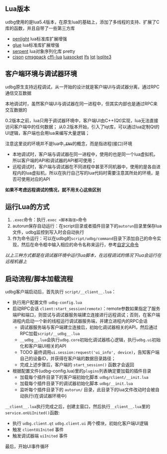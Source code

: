
## Lua版本

udbg使用的是lua5.4版本，在原生lua的基础上，添加了多线程的支持、扩展了C库的函数，并且自带了一些第三方库
- [penlight](https://stevedonovan.github.io/Penlight/api/index.html) lua标准库扩展增强
- [glue](https://luapower.com/glue) lua标准库扩展增强
- [serpent](https://github.com/pkulchenko/serpent) lua对象序列化库 pretty
- [cjson](https://github.com/mpx/lua-cjson) [cmsgpack](https://github.com/antirez/lua-cmsgpack) [cffi-lua](https://github.com/q66/cffi-lua) [luasocket](https://github.com/diegonehab/luasocket) [lfs](https://github.com/keplerproject/luafilesystem) [lqt](https://github.com/lqt5/lqt) [lsqlite3](http://lua.sqlite.org/)

## 客户端环境与调试器环境

udbg原生支持远程调试，从一开始的设计就是客户端UI与调试器分离，通过RPC通信交互数据

本地调试时，虽然客户端UI与调试器在同一进程中，但其实内部也是通过RPC来交互数据的

0.2版本之前，lua只用于调试器环境中，客户端UI由C++(Qt)实现，lua无法直接访问客户端中的任何数据；
从0.2版本开始，引入了lqt库，可以通过lua定制Qt的UI逻辑，客户端也会用lua来编写大量逻辑；

注意这里说的环境并不是lua中~~`_ENV`~~的概念，而是指进程(接口)环境
* 本地调试时，客户端与调试器在同一进程中，使用的也是同一个lua虚拟机，所以客户端的API和调试器的API都可使用；
* 远程调试时，客户端与调试器在不同进程中甚至不同机器中，使用的是各自进程内的lua虚拟机，所以在执行自己写的lua代码时需要注意其所处的环境，是否可使用对应的API

**如果不考虑远程调试的情况，就不用关心这些区别**

## 运行Lua的方式

1. `.exec`命令：执行`.exec <脚本路径>`命令
2. autorun保存自动运行：在script目录或者插件目录下的`autorun`目录里保存lua文件，udbg监控到写入时会自动执行
3. 作为命令运行：可以在udbg的`script/udbg/command`目录下添加自己的命令实现，然后在命令框中输入相应的命令名称来运行，参考[自定义命令](../quick-start/command.html)

*以上三种方式都是在调试器环境中运行lua脚本，在远程调试的情况下lua会运行在远程机器上*

## 启动流程/脚本加载流程

udbg客户端启动后，首先执行 `script/__client__.lua`：
- 执行用户配置文件 `udbg-config.lua`
- 启动RPC会话 `client:start_session(remote)`：remote参数如果指定了服务端IP和端口，则尝试与调试器服务端建立连接进行远程调试；否则，在客户端进程内启动一个新的线程运行调试器服务端，并建立进程内的RPC会话
  - 调试器服务端与客户端建立连接后，初始化调试器相关的API，然后通过RPC加载`script/__udbg__.lua`
  - `__udbg__.lua`会执行`udbg.core`初始化调试器核心逻辑，执行`udbg.ui`初始化和客户端UI相关的API
  - TODO 最终调用`ui.session:request('ui_info', device)`，告知客户端自己的设备ID，并获得在客户端的数据目录路径；
  - 完成上述步骤后，客户端的 `start_session()` 函数才会返回
- 根据配置文件(udbg-config.lua)里的`plugins`列表确定要加载的插件目录
  - 加载每个插件目录下的客户端初始化脚本 `udbg/client/__init.lua`
  - 加载每个插件目录下的调试器初始化脚本 `udbg/__init.lua`
  - 监听每个插件目录下的 `autorun/` 目录，此目录下的lua文件改动时会被自动执行(在调试器环境中)

`__client__.lua`执行完成之后，创建主窗口，然后执行`__client__.lua`里的`service.onUiInited()`函数:
- 执行 `udbg.client.qt` `udbg.client.ui` 两个模块，初始化客户端UI逻辑
- 触发 `clientUiInited` 事件
- 触发调试器端 `uiInited` 事件

最后，开始UI事件循环
